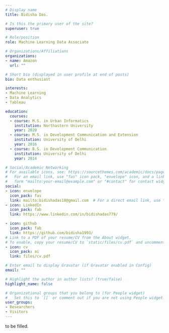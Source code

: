 ```yaml
---
# Display name
title: Bidisha Das.

# Is this the primary user of the site?
superuser: true

# Role/position
role: Machine Learning Data Associate

# Organizations/Affiliations
organizations:
- name: Amazon
  url: ""

# Short bio (displayed in user profile at end of posts)
bio: Data enthusiast

interests:
- Machine Learning
- Data Analytics
- Tableau

education:
  courses:
  - course: M.S. in Urban Informatics
    institution: Northastern University
    year: 2020
  - course: M.S. in Development Communication and Extension
    institution: University of Delhi
    year: 2016
  - course: B.S. in Development Communication
    institution: University of Delhi
    year: 2014

# Social/Academic Networking
# For available icons, see: https://sourcethemes.com/academic/docs/page-builder/#icons
#   For an email link, use "fas" icon pack, "envelope" icon, and a link in the
#   form "mailto:your-email@example.com" or "#contact" for contact widget.
social:
- icon: envelope
  icon_pack: fas
  link: mailto:bidishadas18@gmail.com  # For a direct email link, use "mailto:test@example.org".
- icon: LinkedIn
  icon_pack: fab
  link: https://www.linkedin.com/in/bidishadas779/

- icon: github
  icon_pack: fab
  link: https://github.com/bidisha1993/
# Link to a PDF of your resume/CV from the About widget.
# To enable, copy your resume/CV to `static/files/cv.pdf` and uncomment the lines below.
- icon: cv
  icon_pack: ai
  link: files/cv.pdf

# Enter email to display Gravatar (if Gravatar enabled in Config)
email: ""

# Highlight the author in author lists? (true/false)
highlight_name: false

# Organizational groups that you belong to (for People widget)
#   Set this to `[]` or comment out if you are not using People widget.
user_groups:
- Researchers
- Visitors
---
```


to be filled.
